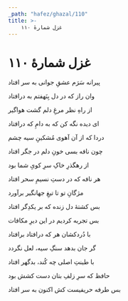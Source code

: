 ```yaml
---
_path: "hafez/ghazal/110"
title: >-
    غزل شمارهٔ ۱۱۰
---
```

# غزل شمارهٔ ۱۱۰

<div class="b" id="bn1"><div class="m1"><p>پیرانه سَرَم عشقِ جوانی به سر افتاد</p></div>
<div class="m2"><p>وان راز که در دل بِنَهفتم به درافتاد</p></div></div>
<div class="b" id="bn2"><div class="m1"><p>از راهِ نظر مرغِ دلم گشت هواگیر</p></div>
<div class="m2"><p>ای دیده نگه کن که به دامِ که درافتاد</p></div></div>
<div class="b" id="bn3"><div class="m1"><p>دردا که از آن آهوی مُشکینِ سیه چشم</p></div>
<div class="m2"><p>چون نافه بسی خونِ دلم در جگر افتاد</p></div></div>
<div class="b" id="bn4"><div class="m1"><p>از رهگذرِ خاکِ سرِ کویِ شما بود</p></div>
<div class="m2"><p>هر نافه که در دستِ نسیمِ سحر افتاد</p></div></div>
<div class="b" id="bn5"><div class="m1"><p>مژگانِ تو تا تیغِ جهانگیر برآورد</p></div>
<div class="m2"><p>بس کشتهٔ دل زنده که بر یکدِگر افتاد</p></div></div>
<div class="b" id="bn6"><div class="m1"><p>بس تجربه کردیم در این دیرِ مکافات</p></div>
<div class="m2"><p>با دُردکشان هر که درافتاد برافتاد</p></div></div>
<div class="b" id="bn7"><div class="m1"><p>گر جان بدهد سنگِ سیه، لعل نگردد</p></div>
<div class="m2"><p>با طینتِ اصلی چه کُند، بدگهر افتاد</p></div></div>
<div class="b" id="bn8"><div class="m1"><p>حافظ که سرِ زلفِ بتان دست کشش بود</p></div>
<div class="m2"><p>بس طرفه حریفیست کش اکنون به سر افتاد</p></div></div>
